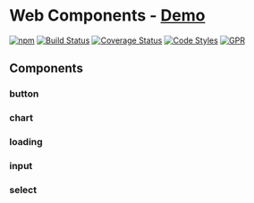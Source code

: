 # Web Components - [Demo](https://bndynet.github.io/web-components/site/#Components)

[![npm](https://img.shields.io/npm/v/@bndynet/web-components.svg)](https://www.npmjs.com/package/@bndynet/web-components)
[![Build Status](https://travis-ci.com/bndynet/web-components.svg?branch=master)](https://travis-ci.com/bndynet/web-components)
[![Coverage Status](https://coveralls.io/repos/github/bndynet/web-components/badge.svg?branch=master)](https://coveralls.io/github/bndynet/web-components?branch=master)
[![Code Styles](https://img.shields.io/badge/Code_Style-Prettier-ff69b4.svg)](https://github.com/prettier/prettier)
[![GPR](https://github.com/bndynet/web-components/workflows/Publish%20to%20GPR%20after%20release/badge.svg)](https://github.com/bndynet/web-components/packages)

## Components

### **button**

### **chart**

### **loading**

### **input**

### **select**
